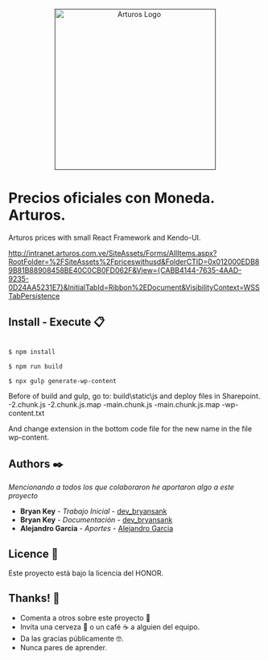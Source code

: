 <p align="center">
  <a href="" target="blank"><img src="https://pbs.twimg.com/media/EDgANEPWwAU1nxT.jpg" width="320" alt="Arturos Logo" /></a>
</p>

# Precios oficiales con Moneda. Arturos. 

Arturos prices with small React Framework and Kendo-UI.

http://intranet.arturos.com.ve/SiteAssets/Forms/AllItems.aspx?RootFolder=%2FSiteAssets%2Fpriceswithusd&FolderCTID=0x012000EDB89B81B88908458BE40C0CB0FD062F&View={CABB4144-7635-4AAD-9235-0D24AA5231E7}&InitialTabId=Ribbon%2EDocument&VisibilityContext=WSSTabPersistence

## Install - Execute 📋

```bash

$ npm install

$ npm run build

$ npx gulp generate-wp-content

```

Before of build and gulp, go to: build\static\js and deploy files in Sharepoint.
-2.chunk.js
-2.chunk.js.map
-main.chunk.js
-main.chunk.js.map
-wp-content.txt

And change extension in the bottom code file for the new name in the file wp-content.

## Authors ✒️

_Mencionando a todos los que colaboraron he aportaron algo a este proyecto_

* **Bryan Key** - *Trabajo Inicial* - [dev_bryansank](https://github.com/bryansank) 
* **Bryan Key** - *Documentación* - [dev_bryansank](https://github.com/bryansank)
* **Alejandro Garcia** - *Aportes* - [Alejandro Garcia](https://github.com/alejandro-garcia)

## Licence 📄

Este proyecto está bajo la licencia del HONOR.

## Thanks! 🎁

* Comenta a otros sobre este proyecto 📢
* Invita una cerveza 🍺 o un café ☕ a alguien del equipo. 
* Da las gracias públicamente 🤓.
* Nunca pares de aprender.

